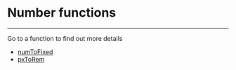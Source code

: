 # Number functions

---

Go to a function to find out more details

- [numToFixed](functions/numbers/numToFixed.md)
- [pxToRem](functions/numbers/pxToRem.md)
